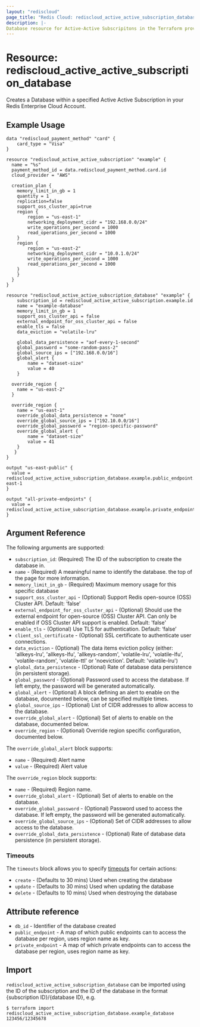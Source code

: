 ```yaml
---
layout: "rediscloud"
page_title: "Redis Cloud: rediscloud_active_active_subscription_database"
description: |-
Database resource for Active-Active Subscripitons in the Terraform provider Redis Cloud.
---
```


# Resource: rediscloud_active_active_subscription_database

Creates a Database within a specified Active Active Subscription in your Redis Enterprise Cloud Account.

## Example Usage

```hcl
data "rediscloud_payment_method" "card" {
	card_type = "Visa"
}

resource "rediscloud_active_active_subscription" "example" {
  name = "%s" 
  payment_method_id = data.rediscloud_payment_method.card.id 
  cloud_provider = "AWS"

  creation_plan {
    memory_limit_in_gb = 1
    quantity = 1
    replication=false
    support_oss_cluster_api=true
	region {
		region = "us-east-1"
		networking_deployment_cidr = "192.168.0.0/24"
		write_operations_per_second = 1000
		read_operations_per_second = 1000
	}
	region {
		region = "us-east-2"
		networking_deployment_cidr = "10.0.1.0/24"
		write_operations_per_second = 1000
		read_operations_per_second = 1000
	}
	}
  }
}

resource "rediscloud_active_active_subscription_database" "example" {
    subscription_id = rediscloud_active_active_subscription.example.id
    name = "example-database"
    memory_limit_in_gb = 1
    support_oss_cluster_api = false 
    external_endpoint_for_oss_cluster_api = false
    enable_tls = false
    data_eviction = "volatile-lru"
    
    global_data_persistence = "aof-every-1-second"
    global_password = "some-random-pass-2" 
    global_source_ips = ["192.168.0.0/16"]
    global_alert {
		name = "dataset-size"
		value = 40
	}

  override_region {
    name = "us-east-2"
  }

  override_region {
    name = "us-east-1"
    override_global_data_persistence = "none"
    override_global_source_ips = ["192.10.0.0/16"]
    override_global_password = "region-specific-password"
    override_global_alert {
        name = "dataset-size"
        value = 41
    }
   }
}

output "us-east-public" {
  value = rediscloud_active_active_subscription_database.example.public_endpoint.us-east-1
}

output "all-private-endpoints" {
  value = rediscloud_active_active_subscription_database.example.private_endpoint
}
```

## Argument Reference

The following arguments are supported:
* `subscription_id`: (Required) The ID of the subscription to create the database in.
* `name` - (Required) A meaningful name to identify the database.
  the top of the page for more information.
* `memory_limit_in_gb` - (Required) Maximum memory usage for this specific database
* `support_oss_cluster_api` - (Optional) Support Redis open-source (OSS) Cluster API. Default: ‘false’
* `external_endpoint_for_oss_cluster_api` - (Optional) Should use the external endpoint for open-source (OSS) Cluster API.
  Can only be enabled if OSS Cluster API support is enabled. Default: 'false'
* `enable_tls` - (Optional) Use TLS for authentication. Default: ‘false’
* `client_ssl_certificate` - (Optional) SSL certificate to authenticate user connections.
* `data_eviction` - (Optional) The data items eviction policy (either: 'allkeys-lru', 'allkeys-lfu', 'allkeys-random', 'volatile-lru', 'volatile-lfu', 'volatile-random', 'volatile-ttl' or 'noeviction'. Default: 'volatile-lru')
* `global_data_persistence` - (Optional) Rate of database data persistence (in persistent storage).
* `global_password` - (Optional) Password used to access the database. If left empty, the password will be generated automatically.
* `global_alert` - (Optional) A block defining an alert to enable on the database, documented below, can be specified multiple times.
* `global_source_ips` - (Optional) List of CIDR addresses to allow access to the database.
* `override_global_alert` - (Optional) Set of alerts to enable on the database, documented below.
* `override_region` - (Optional) Override region specific configuration, documented below.

The `override_global_alert` block supports:

* `name` - (Required) Alert name
* `value` - (Required) Alert value

The `override_region` block supports:

* `name` - (Required) Region name.
* `override_global_alert` - (Optional) Set of alerts to enable on the database.
* `override_global_password` - (Optional) Password used to access the database. If left empty, the password will be generated automatically.
* `override_global_source_ips` - (Optional) Set of CIDR addresses to allow access to the database.
* `override_global_data_persistence` - (Optional) Rate of database data persistence (in persistent storage).

### Timeouts

The `timeouts` block allows you to specify [timeouts](https://www.terraform.io/language/resources/syntax#operation-timeouts) for certain actions:

* `create` - (Defaults to 30 mins) Used when creating the database
* `update` - (Defaults to 30 mins) Used when updating the database
* `delete` - (Defaults to 10 mins) Used when destroying the database

## Attribute reference

* `db_id` - Identifier of the database created
* `public_endpoint` - A map of which public endpoints can to access the database per region, uses region name as key.
* `private_endpoint` - A map of which private endpoints can to access the database per region, uses region name as key.

## Import
`rediscloud_active_active_subscription_database` can be imported using the ID of the subscription and the ID of the database in the format {subscription ID}/{database ID}, e.g.

```
$ terraform import rediscloud_active_active_subscription_database.example_database 123456/12345678
```

